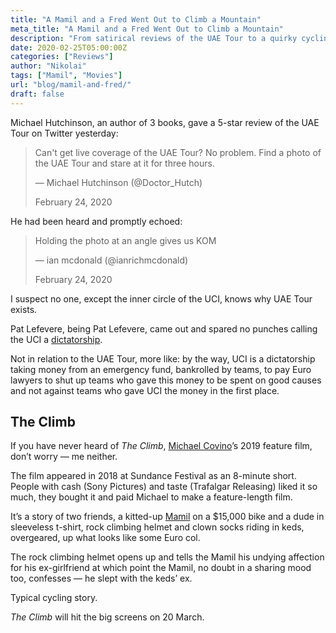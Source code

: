 ```yaml
---
title: "A Mamil and a Fred Went Out to Climb a Mountain"
meta_title: "A Mamil and a Fred Went Out to Climb a Mountain"
description: "From satirical reviews of the UAE Tour to a quirky cycling-themed indie film, here's a commentary on pro racing’s absurdities and the hidden gems in cycling culture."
date: 2020-02-25T05:00:00Z
categories: ["Reviews"]
author: "Nikolai"
tags: ["Mamil", "Movies"]
url: "blog/mamil-and-fred/"
draft: false
---
```


Michael Hutchinson, an author of 3 books, gave a 5-star review of the UAE Tour on Twitter yesterday:

> Can't get live coverage of the UAE Tour? No problem. Find a photo of the UAE Tour and stare at it for three hours.
>
> — Michael Hutchinson (@Doctor_Hutch)
>
>  
>
> February 24, 2020

He had been heard and promptly echoed:

> Holding the photo at an angle gives us KOM
>
> — ian mcdonald (@ianrichmcdonald)
>
>  
>
> February 24, 2020

I suspect no one, except the inner circle of the UCI, knows why UAE Tour exists.

Pat Lefevere, being Pat Lefevere, came out and spared no punches calling the UCI a [dictatorship](https://www.mbs.news/a/2020/02/lefevere-lashes-out-at-uci-cycling-is-nothing-less-than-a-dictatorship.html).

Not in relation to the UAE Tour, more like: by the way, UCI is a dictatorship taking money from an emergency fund, bankrolled by teams, to pay Euro lawyers to shut up teams who gave this money to be spent on good causes and not against teams who gave UCI the money in the first place.

## The Climb

If you have never heard of *The Climb*, [Michael Covino](https://www.vulture.com/2020/11/the-climb-guys-meet-michael-angelo-covino-and-kyle-marvin.html)’s 2019 feature film, don’t worry — me neither.

The film appeared in 2018 at Sundance Festival as an 8-minute short. People with cash (Sony Pictures) and taste (Trafalgar Releasing) liked it so much, they bought it and paid Michael to make a feature-length film.

It’s a story of two friends, a kitted-up [Mamil](https://www.mja.com.au/journal/2018/209/11/emergence-and-characteristics-australian-mamil) on a $15,000 bike and a dude in sleeveless t-shirt, rock climbing helmet and clown socks riding in keds, overgeared, up what looks like some Euro col.

The rock climbing helmet opens up and tells the Mamil his undying affection for his ex-girlfriend at which point the Mamil, no doubt in a sharing mood too, confesses — he slept with the keds’ ex.

Typical cycling story.

*The Climb* will hit the big screens on 20 March.